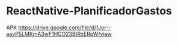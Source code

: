 # ReactNative-PlanificadorGastos

APK
https://drive.google.com/file/d/1Jor--aavP5LMKmA3wF1HCO23BtRxERpW/view
